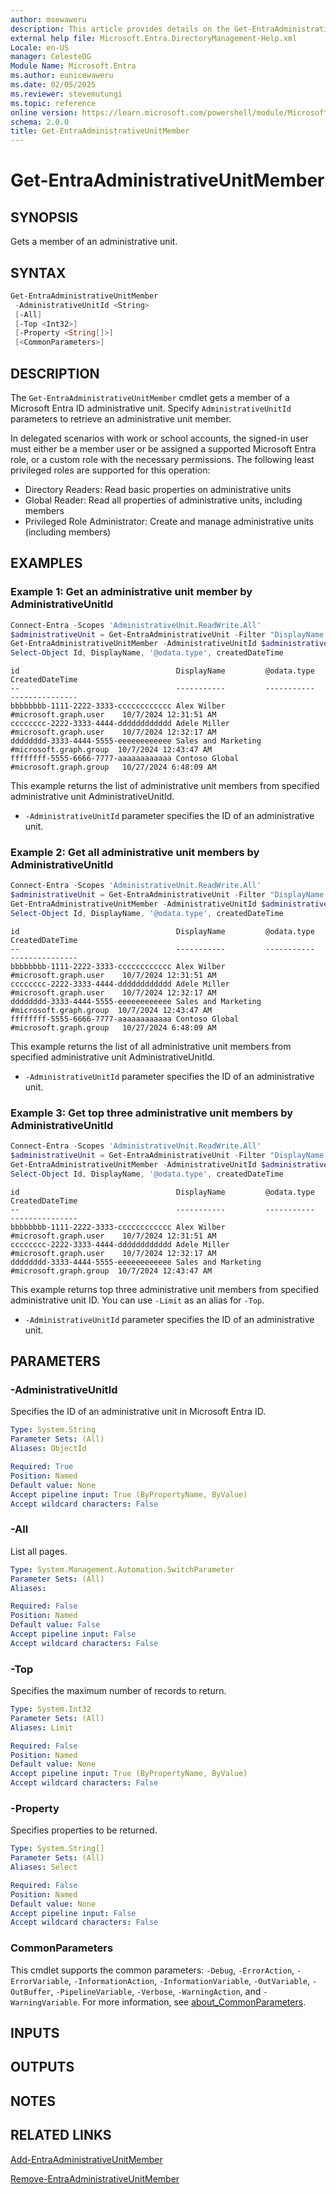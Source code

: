 ```yaml
---
author: msewaweru
description: This article provides details on the Get-EntraAdministrativeUnitMember command.
external help file: Microsoft.Entra.DirectoryManagement-Help.xml
Locale: en-US
manager: CelesteDG
Module Name: Microsoft.Entra
ms.author: eunicewaweru
ms.date: 02/05/2025
ms.reviewer: stevemutungi
ms.topic: reference
online version: https://learn.microsoft.com/powershell/module/Microsoft.Entra/Get-EntraAdministrativeUnitMember
schema: 2.0.0
title: Get-EntraAdministrativeUnitMember
---
```


# Get-EntraAdministrativeUnitMember

## SYNOPSIS

Gets a member of an administrative unit.

## SYNTAX

```powershell
Get-EntraAdministrativeUnitMember
 -AdministrativeUnitId <String>
 [-All]
 [-Top <Int32>]
 [-Property <String[]>]
 [<CommonParameters>]
```

## DESCRIPTION

The `Get-EntraAdministrativeUnitMember` cmdlet gets a member of a Microsoft Entra ID administrative unit. Specify `AdministrativeUnitId` parameters to retrieve an administrative unit member.

In delegated scenarios with work or school accounts, the signed-in user must either be a member user or be assigned a supported Microsoft Entra role, or a custom role with the necessary permissions. The following least privileged roles are supported for this operation:

- Directory Readers: Read basic properties on administrative units
- Global Reader: Read all properties of administrative units, including members
- Privileged Role Administrator: Create and manage administrative units (including members)

## EXAMPLES

### Example 1: Get an administrative unit member by AdministrativeUnitId

```powershell
Connect-Entra -Scopes 'AdministrativeUnit.ReadWrite.All'
$administrativeUnit = Get-EntraAdministrativeUnit -Filter "DisplayName eq '<administrativeunit-display-name>'"
Get-EntraAdministrativeUnitMember -AdministrativeUnitId $administrativeUnit.Id |
Select-Object Id, DisplayName, '@odata.type', createdDateTime
```

```Output
id                                   DisplayName         @odata.type              CreatedDateTime
--                                   -----------         -----------              ---------------
bbbbbbbb-1111-2222-3333-cccccccccccc Alex Wilber        #microsoft.graph.user    10/7/2024 12:31:51 AM
cccccccc-2222-3333-4444-dddddddddddd Adele Miller      #microsoft.graph.user    10/7/2024 12:32:17 AM
dddddddd-3333-4444-5555-eeeeeeeeeeee Sales and Marketing #microsoft.graph.group  10/7/2024 12:43:47 AM
ffffffff-5555-6666-7777-aaaaaaaaaaaa Contoso Global     #microsoft.graph.group   10/27/2024 6:48:09 AM
```

This example returns the list of administrative unit members from specified administrative unit AdministrativeUnitId.

- `-AdministrativeUnitId` parameter specifies the ID of an administrative unit.

### Example 2: Get all administrative unit members by AdministrativeUnitId

```powershell
Connect-Entra -Scopes 'AdministrativeUnit.ReadWrite.All'
$administrativeUnit = Get-EntraAdministrativeUnit -Filter "DisplayName eq '<administrativeunit-display-name>'"
Get-EntraAdministrativeUnitMember -AdministrativeUnitId $administrativeUnit.Id -All |
Select-Object Id, DisplayName, '@odata.type', createdDateTime
```

```Output
id                                   DisplayName         @odata.type              CreatedDateTime
--                                   -----------         -----------              ---------------
bbbbbbbb-1111-2222-3333-cccccccccccc Alex Wilber        #microsoft.graph.user    10/7/2024 12:31:51 AM
cccccccc-2222-3333-4444-dddddddddddd Adele Miller      #microsoft.graph.user    10/7/2024 12:32:17 AM
dddddddd-3333-4444-5555-eeeeeeeeeeee Sales and Marketing #microsoft.graph.group  10/7/2024 12:43:47 AM
ffffffff-5555-6666-7777-aaaaaaaaaaaa Contoso Global     #microsoft.graph.group   10/27/2024 6:48:09 AM
```

This example returns the list of all administrative unit members from specified administrative unit AdministrativeUnitId.

- `-AdministrativeUnitId` parameter specifies the ID of an administrative unit.

### Example 3: Get top three administrative unit members by AdministrativeUnitId

```powershell
Connect-Entra -Scopes 'AdministrativeUnit.ReadWrite.All'
$administrativeUnit = Get-EntraAdministrativeUnit -Filter "DisplayName eq '<administrativeunit-display-name>'"
Get-EntraAdministrativeUnitMember -AdministrativeUnitId $administrativeUnit.Id -Top 3 |
Select-Object Id, DisplayName, '@odata.type', createdDateTime
```

```Output
id                                   DisplayName         @odata.type              CreatedDateTime
--                                   -----------         -----------              ---------------
bbbbbbbb-1111-2222-3333-cccccccccccc Alex Wilber        #microsoft.graph.user    10/7/2024 12:31:51 AM
cccccccc-2222-3333-4444-dddddddddddd Adele Miller      #microsoft.graph.user    10/7/2024 12:32:17 AM
dddddddd-3333-4444-5555-eeeeeeeeeeee Sales and Marketing #microsoft.graph.group  10/7/2024 12:43:47 AM
```

This example returns top three administrative unit members from specified administrative unit ID. You can use `-Limit` as an alias for `-Top`.

- `-AdministrativeUnitId` parameter specifies the ID of an administrative unit.

## PARAMETERS

### -AdministrativeUnitId

Specifies the ID of an administrative unit in Microsoft Entra ID.

```yaml
Type: System.String
Parameter Sets: (All)
Aliases: ObjectId

Required: True
Position: Named
Default value: None
Accept pipeline input: True (ByPropertyName, ByValue)
Accept wildcard characters: False
```

### -All

List all pages.

```yaml
Type: System.Management.Automation.SwitchParameter
Parameter Sets: (All)
Aliases:

Required: False
Position: Named
Default value: False
Accept pipeline input: False
Accept wildcard characters: False
```

### -Top

Specifies the maximum number of records to return.

```yaml
Type: System.Int32
Parameter Sets: (All)
Aliases: Limit

Required: False
Position: Named
Default value: None
Accept pipeline input: True (ByPropertyName, ByValue)
Accept wildcard characters: False
```

### -Property

Specifies properties to be returned.

```yaml
Type: System.String[]
Parameter Sets: (All)
Aliases: Select

Required: False
Position: Named
Default value: None
Accept pipeline input: False
Accept wildcard characters: False
```

### CommonParameters

This cmdlet supports the common parameters: `-Debug`, `-ErrorAction`, `-ErrorVariable`, `-InformationAction`, `-InformationVariable`, `-OutVariable`, `-OutBuffer`, `-PipelineVariable`, `-Verbose`, `-WarningAction`, and `-WarningVariable`. For more information, see [about_CommonParameters](https://go.microsoft.com/fwlink/?LinkID=113216).

## INPUTS

## OUTPUTS

## NOTES

## RELATED LINKS

[Add-EntraAdministrativeUnitMember](Add-EntraAdministrativeUnitMember.md)

[Remove-EntraAdministrativeUnitMember](Remove-EntraAdministrativeUnitMember.md)

